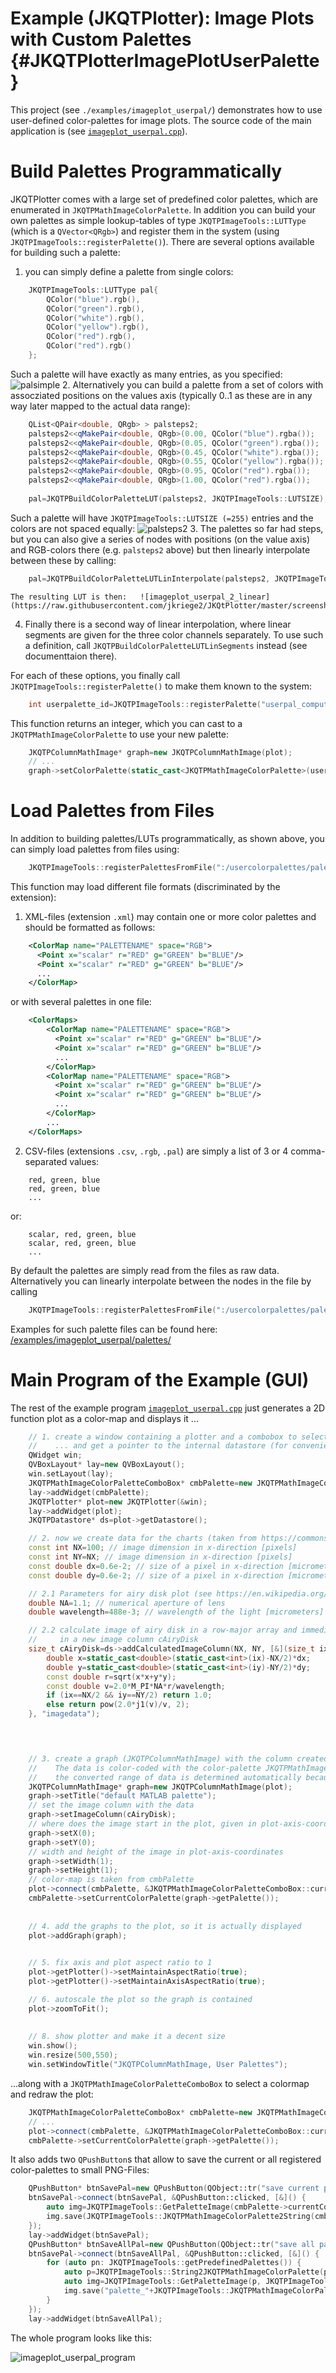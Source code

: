 # Example (JKQTPlotter): Image Plots with Custom Palettes                                      {#JKQTPlotterImagePlotUserPalette}



This project (see `./examples/imageplot_userpal/`) demonstrates how to use user-defined color-palettes for image plots.
The source code of the main application is (see [`imageplot_userpal.cpp`](https://github.com/jkriege2/JKQtPlotter/tree/master/examples/imageplot_userpal/imageplot_userpal.cpp)).

# Build Palettes Programmatically 

JKQTPlotter comes with a large set of predefined color palettes, which are enumerated in `JKQTPMathImageColorPalette`.
In addition you can build your own palettes as simple lookup-tables of type `JKQTPImageTools::LUTType` (which is a `QVector<QRgb>`) and register them in the system (using `JKQTPImageTools::registerPalette()`). There are several options available for building such a palette:
1. you can simply define a palette from single colors:

```.cpp
    JKQTPImageTools::LUTType pal{
        QColor("blue").rgb(), 
        QColor("green").rgb(), 
        QColor("white").rgb(), 
        QColor("yellow").rgb(), 
        QColor("red").rgb(), 
        QColor("red").rgb()
    };
```

Such a palette will have exactly as many entries, as you specified:  ![palsimple](https://raw.githubusercontent.com/jkriege2/JKQtPlotter/master/screenshots/imageplot_userpal_palsimple.png)
2. Alternatively you can build a palette from a set of colors with assocziated positions on the values axis (typically 0..1 as these are in any way later mapped to the actual data range):

```.cpp
    QList<QPair<double, QRgb> > palsteps2;
    palsteps2<<qMakePair<double, QRgb>(0.00, QColor("blue").rgba());
    palsteps2<<qMakePair<double, QRgb>(0.05, QColor("green").rgba());
    palsteps2<<qMakePair<double, QRgb>(0.45, QColor("white").rgba());
    palsteps2<<qMakePair<double, QRgb>(0.55, QColor("yellow").rgba());
    palsteps2<<qMakePair<double, QRgb>(0.95, QColor("red").rgba());
    palsteps2<<qMakePair<double, QRgb>(1.00, QColor("red").rgba());
    
    pal=JKQTPBuildColorPaletteLUT(palsteps2, JKQTPImageTools::LUTSIZE);
```

Such a palette will have `JKQTPImageTools::LUTSIZE (=255)` entries  and the colors are not spaced equally: ![palsteps2](https://raw.githubusercontent.com/jkriege2/JKQtPlotter/master/screenshots/imageplot_userpal_palsteps2.png)
3. The palettes so far had steps, but you can also give a series of nodes with positions (on the value axis) and RGB-colors there (e.g. `palsteps2` above) but then linearly interpolate between these by calling:

```.cpp
    pal=JKQTPBuildColorPaletteLUTLinInterpolate(palsteps2, JKQTPImageTools::LUTSIZE);
```

    The resulting LUT is then:   ![imageplot_userpal_2_linear](https://raw.githubusercontent.com/jkriege2/JKQtPlotter/master/screenshots/imageplot_userpal_2_linear.png)
4. Finally there is a second way of linear interpolation, where linear segments are given for the three color channels separately. To use such a definition, call `JKQTPBuildColorPaletteLUTLinSegments` instead (see documenttaion there).

For each of these options, you finally call `JKQTPImageTools::registerPalette()` to make them known to the system:

```.cpp
    int userpalette_id=JKQTPImageTools::registerPalette("userpal_computer_readable_name", pal, QObject::tr("User Palette Human-Readable Name"));
```

This function returns an integer, which you can cast to a `JKQTPMathImageColorPalette` to use your new palette:

```.cpp
    JKQTPColumnMathImage* graph=new JKQTPColumnMathImage(plot);
    // ...
    graph->setColorPalette(static_cast<JKQTPMathImageColorPalette>(userpalette_id));
```

# Load Palettes from Files

In addition to building palettes/LUTs programmatically, as shown above, you can simply load palettes from files using:

```.cpp
    JKQTPImageTools::registerPalettesFromFile(":/usercolorpalettes/palettes/All_idl_cmaps.xml");
```

This function may load different file formats (discriminated by the extension):
1. XML-files (extension `.xml`) may contain one or more color palettes and should be formatted as follows:

```.xml
    <ColorMap name="PALETTENAME" space="RGB">
      <Point x="scalar" r="RED" g="GREEN" b="BLUE"/>
      <Point x="scalar" r="RED" g="GREEN" b="BLUE"/>
      ...
    </ColorMap>
```

   or with several palettes in one file:

```.xml
    <ColorMaps>
        <ColorMap name="PALETTENAME" space="RGB">
          <Point x="scalar" r="RED" g="GREEN" b="BLUE"/>
          <Point x="scalar" r="RED" g="GREEN" b="BLUE"/>
          ...
        </ColorMap>
        <ColorMap name="PALETTENAME" space="RGB">
          <Point x="scalar" r="RED" g="GREEN" b="BLUE"/>
          <Point x="scalar" r="RED" g="GREEN" b="BLUE"/>
          ...
        </ColorMap>
        ...
    </ColorMaps>
```

2. CSV-files (extensions `.csv`, `.rgb`, `.pal`) are simply a list of 3 or 4 comma-separated values:

```
    red, green, blue
    red, green, blue
    ...
```

   or:

```
    scalar, red, green, blue
    scalar, red, green, blue
    ...
```
    
By default the palettes are simply read from the files as raw data. Alternatively you can linearly interpolate between the nodes in the file by calling

```.cpp
    JKQTPImageTools::registerPalettesFromFile(":/usercolorpalettes/palettes/All_idl_cmaps.xml", true);
```

Examples for such palette files can be found here: [/examples/imageplot_userpal/palettes/](https://github.com/jkriege2/JKQtPlotter/tree/master/examples/imageplot_userpal/palettes/)

# Main Program of the Example (GUI)

The rest of the example program [`imageplot_userpal.cpp`](https://github.com/jkriege2/JKQtPlotter/tree/master/examples/imageplot_userpal/imageplot_userpal.cpp) just generates a 2D function plot as a color-map and displays it ...

```.cpp
    // 1. create a window containing a plotter and a combobox to select the color palette
    //    ... and get a pointer to the internal datastore (for convenience)
    QWidget win;
    QVBoxLayout* lay=new QVBoxLayout();
    win.setLayout(lay);
    JKQTPMathImageColorPaletteComboBox* cmbPalette=new JKQTPMathImageColorPaletteComboBox(&win);
    lay->addWidget(cmbPalette);
    JKQTPlotter* plot=new JKQTPlotter(&win);
    lay->addWidget(plot);
    JKQTPDatastore* ds=plot->getDatastore();

    // 2. now we create data for the charts (taken from https://commons.wikimedia.org/wiki/File:Energiemix_Deutschland.svg)
    const int NX=100; // image dimension in x-direction [pixels]
    const int NY=NX; // image dimension in x-direction [pixels]
    const double dx=0.6e-2; // size of a pixel in x-direction [micrometers]
    const double dy=0.6e-2; // size of a pixel in x-direction [micrometers]

    // 2.1 Parameters for airy disk plot (see https://en.wikipedia.org/wiki/Airy_disk)
    double NA=1.1; // numerical aperture of lens
    double wavelength=488e-3; // wavelength of the light [micrometers]

    // 2.2 calculate image of airy disk in a row-major array and immediately store the values
    //     in a new image column cAiryDisk
    size_t cAiryDisk=ds->addCalculatedImageColumn(NX, NY, [&](size_t ix, size_t iy)->double {
        double x=static_cast<double>(static_cast<int>(ix)-NX/2)*dx;
        double y=static_cast<double>(static_cast<int>(iy)-NY/2)*dy;
        const double r=sqrt(x*x+y*y);
        const double v=2.0*M_PI*NA*r/wavelength;
        if (ix==NX/2 && iy==NY/2) return 1.0;
        else return pow(2.0*j1(v)/v, 2);
    }, "imagedata");



	
    // 3. create a graph (JKQTPColumnMathImage) with the column created above as data
    //    The data is color-coded with the color-palette JKQTPMathImageMATLAB
    //    the converted range of data is determined automatically because setAutoImageRange(true)
    JKQTPColumnMathImage* graph=new JKQTPColumnMathImage(plot);
    graph->setTitle("default MATLAB palette");
    // set the image column with the data
    graph->setImageColumn(cAiryDisk);
    // where does the image start in the plot, given in plot-axis-coordinates (bottom-left corner)
    graph->setX(0);
    graph->setY(0);
    // width and height of the image in plot-axis-coordinates
    graph->setWidth(1);
    graph->setHeight(1);
    // color-map is taken from cmbPalette
    plot->connect(cmbPalette, &JKQTPMathImageColorPaletteComboBox::currentPaletteChanged,[&](JKQTPMathImageColorPalette p) { graph->setColorPalette(p); plot->redrawPlot(); });
    cmbPalette->setCurrentColorPalette(graph->getPalette());
	
	
    // 4. add the graphs to the plot, so it is actually displayed
    plot->addGraph(graph);

	
    // 5. fix axis and plot aspect ratio to 1
    plot->getPlotter()->setMaintainAspectRatio(true);
    plot->getPlotter()->setMaintainAxisAspectRatio(true);

    // 6. autoscale the plot so the graph is contained
    plot->zoomToFit();
    
    
    // 8. show plotter and make it a decent size
    win.show();
    win.resize(500,550);
    win.setWindowTitle("JKQTPColumnMathImage, User Palettes");
```

...along with a `JKQTPMathImageColorPaletteComboBox` to select a colormap and redraw the plot:

```.cpp
    JKQTPMathImageColorPaletteComboBox* cmbPalette=new JKQTPMathImageColorPaletteComboBox(&win);
    // ... 
    plot->connect(cmbPalette, &JKQTPMathImageColorPaletteComboBox::currentPaletteChanged,[&](JKQTPMathImageColorPalette p) { graph->setColorPalette(p); plot->redrawPlot(); });
    cmbPalette->setCurrentColorPalette(graph->getPalette());
```

It also adds two `QPushButton`s that allow to save the current or all registered color-palettes to small PNG-Files:

```.cpp
    QPushButton* btnSavePal=new QPushButton(QObject::tr("save current palette"), &win);
    btnSavePal->connect(btnSavePal, &QPushButton::clicked, [&]() {
        auto img=JKQTPImageTools::GetPaletteImage(cmbPalette->currentColorPalette(), JKQTPImageTools::LUTSIZE, 16);
        img.save(JKQTPImageTools::JKQTPMathImageColorPalette2String(cmbPalette->currentColorPalette())+".png");
    });
    lay->addWidget(btnSavePal);
    QPushButton* btnSaveAllPal=new QPushButton(QObject::tr("save all palettes"), &win);
    btnSavePal->connect(btnSaveAllPal, &QPushButton::clicked, [&]() {
        for (auto pn: JKQTPImageTools::getPredefinedPalettes()) {
            auto p=JKQTPImageTools::String2JKQTPMathImageColorPalette(pn);
            auto img=JKQTPImageTools::GetPaletteImage(p, JKQTPImageTools::LUTSIZE, 16);
            img.save("palette_"+JKQTPImageTools::JKQTPMathImageColorPalette2String(p)+".png");
        }
    });
    lay->addWidget(btnSaveAllPal);
```

The whole program looks like this:

![imageplot_userpal_program](https://raw.githubusercontent.com/jkriege2/JKQtPlotter/master/screenshots/imageplot_userpal_program.png)

